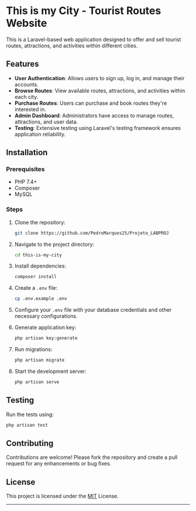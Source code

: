 
# This is my City - Tourist Routes Website

This is a Laravel-based web application designed to offer and sell tourist routes, attractions, and activities within different cities.

## Features

- **User Authentication**: Allows users to sign up, log in, and manage their accounts.
- **Browse Routes**: View available routes, attractions, and activities within each city.
- **Purchase Routes**: Users can purchase and book routes they're interested in.
- **Admin Dashboard**: Administrators have access to manage routes, attractions, and user data.
- **Testing**: Extensive testing using Laravel's testing framework ensures application reliability.

## Installation

### Prerequisites

- PHP 7.4+
- Composer
- MySQL

### Steps

1. Clone the repository:

   ```bash
   git clone https://github.com/PedroMarques25/Projeto_LABPROJ
   ```

2. Navigate to the project directory:

   ```bash
   cd this-is-my-city
   ```

3. Install dependencies:

   ```bash
   composer install
   ```

4. Create a `.env` file:

   ```bash
   cp .env.example .env
   ```

5. Configure your `.env` file with your database credentials and other necessary configurations.

6. Generate application key:

   ```bash
   php artisan key:generate
   ```

7. Run migrations:

   ```bash
   php artisan migrate
   ```

8. Start the development server:

   ```bash
   php artisan serve
   ```

## Testing

Run the tests using:

```bash
php artisan test
```

## Contributing

Contributions are welcome! Please fork the repository and create a pull request for any enhancements or bug fixes.

## License

This project is licensed under the [MIT]() License.

---

